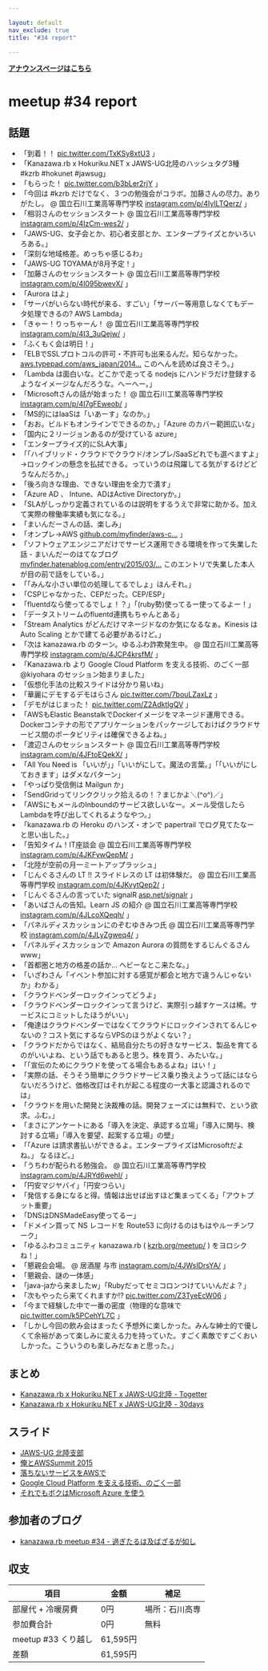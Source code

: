 ```yaml
---

layout: default
nav_exclude: true
title: "#34 report"

---
```


<p> <a href="/34/"><strong>アナウンスページはこちら</strong></a></p>

meetup #34 report
==================

話題
----

-   「到着！！ [pic.twitter.com/TxKSy8xtU3](https://twitter.com/cotton_desu/status/612103892633960448/photo/1) 」
-   「Kanazawa.rb x Hokuriku.NET x JAWS-UG北陸のハッシュタグ3種 #kzrb #hokunet #jawsug」
-   「もらった！ [pic.twitter.com/b3bLer2rjY](https://twitter.com/noboru_i/status/612109473767776256/photo/1) 」
-   「今回は #kzrb だけでなく、３つの勉強会がコラボ。加藤さんの尽力。ありがたし。 @ 国立石川工業高等専門学校 [instagram.com/p/4IyILTQerz/](https://instagram.com/p/4IyILTQerz/) 」
-   「相羽さんのセッションスタート @ 国立石川工業高等専門学校 [instagram.com/p/4IzCm-wes2/](https://instagram.com/p/4IzCm-wes2/) 」
-   「JAWS-UG、女子会とか、初心者支部とか、エンタープライズとかいろいろある。」
-   「深刻な地域格差。めっちゃ感じるわ」
-   「JAWS-UG TOYAMAが8月予定！」
-   「加藤さんのセッションスタート @ 国立石川工業高等専門学校 [instagram.com/p/4I095bwevX/](https://instagram.com/p/4I095bwevX/) 」
-   「Aurora はよ」
-   「サーバがいらない時代が来る、すごい」「サーバー等用意しなくてもデータ処理できるの? AWS Lambda」
-   「きゃー！りっちゃーん！ @ 国立石川工業高等専門学校 [instagram.com/p/4I3\_3uQejw/](https://instagram.com/p/4I3_3uQejw/) 」
-   「ふくもく会は明日！」
-   「ELBでSSLプロトコルの許可・不許可も出来るんだ。知らなかった。 [aws.typepad.com/aws\_japan/2014…](http://aws.typepad.com/aws_japan/2014/02/elastic-load-balancing-perfect-forward-secrecy-and-other-security-enhancements.html) このへんを読めば良さそう。」
-   「Lambda は面白いな。どこかで走ってる nodejs にハンドラだけ登録するようなイメージなんだろうな。へーへー。」
-   「Microsoftさんの話が始まった！ @ 国立石川工業高等専門学校 [instagram.com/p/4I7gFEweob/](https://instagram.com/p/4I7gFEweob/) 」
-   「MS的にはIaaSは「いあーす」なのか。」
-   「おお。ビルドもオンラインでできるのか。」「Azure のカバー範囲広いな」
-   「国内に２リージョンあるのが受けている azure」
-   「エンタープライズ的にSLA大事」
-   「「ハイブリッド・クラウドでクラウド/オンプレ/SaaSどれでも選べますよ」→ロックインの懸念を払拭できる。っていうのは飛躍してる気がするけどどうなんだろか。」
-   「後ろ向きな理由、できない理由を全力で潰す」
-   「Azure AD 、 Intune、ADはActive Directoryか。」
-   「SLAがしっかり定義されているのは説明をするうえで非常に助かる。加えて実際の稼働率実績も気になる。」
-   「まいんだーさんの話、楽しみ」
-   「オンプレ→AWS [github.com/myfinder/aws-c…](https://github.com/myfinder/aws-casual-3/blob/master/slide.md) 」
-   「ソフトウェアエンジニアだけでサービス運用できる環境を作って失業した話 - まいんだーのはてなブログ [myfinder.hatenablog.com/entry/2015/03/…](http://myfinder.hatenablog.com/entry/2015/03/27/141416) このエントリで失業した本人が目の前で話をしている。」
-   「「みんな小さい単位の処理してるでしょ」ほんそれ。」
-   「CSPじゃなかった、CEPだった。CEP/ESP」
-   「fluentdなら使ってるでしょ！？」「(ruby勢)使ってるー使ってるよー！」
-   「データストリームのfluentd連携もちゃんとある」
-   「Stream Analytics がどんだけマネージドなのか気になるなぁ。Kinesis は Auto Scaling とかで建てる必要があるけど。」
-   「次は kanazawa.rb のターン。ゆるふわ詐欺発生中。 @ 国立石川工業高等専門学校 [instagram.com/p/4JCP4krsfM/](https://instagram.com/p/4JCP4krsfM/) 」
-   「Kanazawa.rb より Google Cloud Platform を支える技術、のごく一部 @kiyohara のセッション始まりました」
-   「仮想化手法の比較スライドは分かり易いね」
-   「華麗にデモするデモはらさん [pic.twitter.com/7bouLZaxLz](https://twitter.com/wtnabe/status/612151025957343232/photo/1) 」
-   「デモがはじまった！ [pic.twitter.com/Z2AdktlgQV](https://twitter.com/tokkie07/status/612151576598163456/photo/1) 」
-   「AWSもElastic BeanstalkでDockerイメージをマネージド運用できる。Dockerコンテナの形でアプリケーションをパッケージしておけばクラウドサービス間のポータビリティは確保できるよね。」
-   「渡辺さんのセッションスタート @ 国立石川工業高等専門学校 [instagram.com/p/4JFtoEQekX/](https://instagram.com/p/4JFtoEQekX/) 」
-   「All You Need is 「いいが」」「いいがにして。魔法の言葉。」「「いいがにしておきます」はダメなパターン」
-   「やっぱり受信側は Mailgun か」
-   「SendGridってリンククリック拾えるの！？まじかよ＼(^o^)／」
-   「AWSにもメールのInboundのサービス欲しいなー。メール受信したらLambdaを呼び出してくれるようなやつ。」
-   「kanazawa.rb の Heroku のハンズ・オンで papertrail でログ見てたなーと思い出した。」
-   「告知タイム！IT座談会 @ 国立石川工業高等専門学校 [instagram.com/p/4JKFywQepM/](https://instagram.com/p/4JKFywQepM/) 」
-   「北陸が空前の月一ミートアップラッシュ」
-   「じんぐるさんの LT !! スライドレスの LT は初体験だ。 @ 国立石川工業高等専門学校 [instagram.com/p/4JKvytQep2/](https://instagram.com/p/4JKvytQep2/) 」
-   「じんぐるさんの言っていた signalR [asp.net/signalr](http://www.asp.net/signalr) 」
-   「あいばさんの告知。Learn JS の紹介 @ 国立石川工業高等専門学校 [instagram.com/p/4JLcoXQeqh/](https://instagram.com/p/4JLcoXQeqh/) 」
-   「パネルディスカッションにのぞむゆきみつ氏 @ 国立石川工業高等専門学校 [instagram.com/p/4JLyZgweq4/](https://instagram.com/p/4JLyZgweq4/) 」
-   「パネルディスカッションで Amazon Aurora の質問をするじんぐるさんwww」
-   「首都圏と地方の格差の話か… ヘビーなとこ来たな。」
-   「いざわさん「イベント参加に対する感覚が都会と地方で違うんじゃないか」わかる」
-   「クラウドベンダーロックインってどうよ」
-   「クラウドベンダーロックインって言うけど、実際引っ越すケースは稀。サービスにコミットしたほうがいい」
-   「俺達はクラウドベンダーではなくてクラウドにロックインされてるんじゃないの？コスト気にするならVPSのほうがよくない？」
-   「クラウドだからではなく、結局自分たちの好きなサービス、製品を育てるのがいいよね、という話でもあると思う。株を買う、みたいな。」
-   「「宣伝のためにクラウドを使ってる場合もあるよね」はい！」
-   「実際の話、そうそう簡単にクラウドサービス乗り換えようって話にはならないだろうけど、価格改訂はそれが起こる程度の一大事と認識されるのでは」
-   「クラウドを用いた開発と決裁権の話。開発フェーズには無料で、という欲求。ふむ。」
-   「まさにアンケートにある「導入を決定、承認する立場」「導入に関与、検討する立場」「導入を要望、起案する立場」の壁」
-   「「Azure は請求書払いができるよ。エンタープライズはMicrosoftだよね。」 なるほど。」
-   「うちわが配られる勉強会。 @ 国立石川工業高等専門学校 [instagram.com/p/4JRYd6wehI/](https://instagram.com/p/4JRYd6wehI/) 」
-   「円安マジヤバイ」「円安つらい」
-   「発信する身になると得。情報は出せば出すほど集まってくる」「アウトプット重要」
-   「DNSはDNSMadeEasy使ってるー」
-   「ドメイン買って NS レコードを Route53 に向けるのはもはやルーチンワーク」
-   「ゆるふわコミュニティ kanazawa.rb ( [kzrb.org/meetup/](http://kzrb.org/meetup/) ) をヨロシクね！」
-   「懇親会会場。 @ 居酒屋 与市 [instagram.com/p/4JWsIDrsYA/](https://instagram.com/p/4JWsIDrsYA/) 」
-   「懇親会、謎の一体感」
-   「java-jaから来ましたw」「Rubyだってセミコロンつけていいんだよ？」
-   「次もやったら来てくれますか!? [pic.twitter.com/Z3TyeEcW06](https://twitter.com/wtnabe/status/612233463903576064/photo/1) 」
-   「今まで経験した中で一番の密度（物理的な意味で [pic.twitter.com/k5PCehYL7C](https://twitter.com/Yukimitsu_Izawa/status/612234802146603008/photo/1) 」
-   「しかし今回の飲み会はまったく予想外に楽しかった。みんな紳士的で優しくて余裕があって楽しみに変える力を持っていた。すごく素敵ですごくおいしかった。こういうのも楽しみだなぁと思った。」

まとめ
------

-   [Kanazawa.rb x Hokuriku.NET x JAWS-UG北陸 - Togetter](http://togetter.com/li/837386)
-   [Kanazawa.rb x Hokuriku.NET x JAWS-UG北陸 - 30days](http://30d.jp/kzrb/24)

スライド
--------

-   [JAWS-UG 北陸支部](https://speakerdeck.com/aibax/introducing-jaws-ug-hokuriku)
-   [俺とAWSSummit 2015](http://www.slideshare.net/pharaohkj/aws-summit-2015)
-   [落ちないサービスをAWSで](http://www.slideshare.net/rch850/aws-49624265)
-   [Google Cloud Platform を支える技術、のごく一部](http://www.slideshare.net/tomokazu/kanazawa-rb-34)
-   [それでもボクはMicrosoft Azure を使う](http://www.slideshare.net/masakit/20150620-hokurikunet-presentaion)

参加者のブログ
--------------

-   [kanazawa.rb meetup #34 - 過ぎたるは及ばざるが如し](http://cotton-desu.hatenablog.com/entry/2015/06/22/205115)

収支
----

 | 項目                   | 金額       | 補足             |
 | ---------------------- | ---------- | ---------------- |
 | 部屋代 + 冷暖房費      | 0円        | 場所：石川高専   |
 | 参加費合計             | 0円        | 無料             |
 | meetup #33 くり越し    | 61,595円   |                  |
 | 差額                   | 61,595円   |                  |

